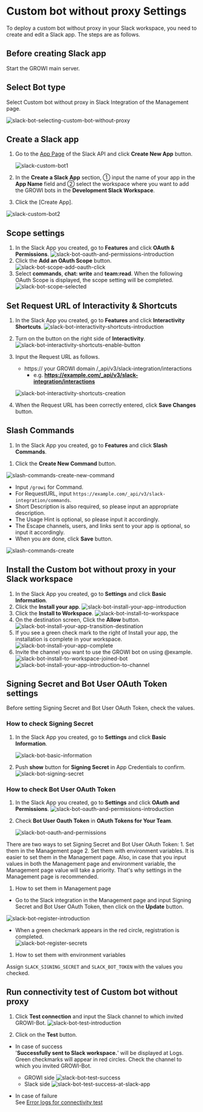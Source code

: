 # Custom bot without proxy Settings

  To deploy a custom bot without proxy in your Slack workspace,
   you need to create and edit a Slack app.
   The steps are as follows.

## Before creating Slack app

Start the GROWI main server.

## Select Bot type

Select Custom bot without proxy in Slack Integration of the Management page.

![slack-bot-selecting-custom-bot-without-proxy](/assets/images/slack-bot-selecting-custom-bot-without-proxy.png)

## Create a Slack app

1. Go to the [App Page](https://api.slack.com/apps) of the Slack API and click **Create New App** button.

   ![slack-custom-bot1](/assets/images/slack-custom-bot1.png)

1. In the **Create a Slack App** section, ① input the name of your app in the **App Name** field and ② select the workspace where you want to add the GROWI bots in the **Development Slack Workspace**.

1. Click the [Create App].

  ![slack-custom-bot2](/assets/images/slack-custom-bot2.png)

## Scope settings

1. In the Slack App you created, go to **Features** and click **OAuth & Permissions**.
   ![slack-bot-oauth-and-permissions-introduction](/assets/images/slack-bot-oauth-and-permissions-introduction.png)
1. Click the **Add an OAuth Scope** button.
   ![slack-bot-scope-add-oauth-click](/assets//images/slack-bot-scope-add-oauth-click.png)
1. Select **commands**, **chat: write** and **team:read**.
   When the following OAuth Scope is displayed, the scope setting will be completed.
   ![slack-bot-scope-selected](/assets//images/slack-bot-scope-selected.png)

## Set Request URL of **Interactivity & Shortcuts**

  1. In the Slack App you created, go to **Features** and click **Interactivity Shortcuts**.
     ![slack-bot-interactivity-shortcuts-introduction](/assets/images/slack-bot-interactivity-shortcuts-introduction.png)

  1. Turn on the button on the right side of **Interactivity**.
     ![slack-bot-interactivity-shortcuts-enable-button](/assets/images/slack-bot-interactivity-shortcuts-enable-button.png)

  1. Input the Request URL as follows.

     - https:// your GROWI domain /\_api/v3/slack-integration/interactions
       - e.g. **<https://example.com/_api/v3/slack-integration/interactions>**

     ![slack-bot-interactivity-shortcuts-creation](/assets/images/slack-bot-interactivity-shortcuts-creation.png)

  1. When the Request URL has been correctly entered, click **Save Changes** button.

## Slash Commands

1. In the Slack App you created, go to **Features** and click **Slash Commands**.

<!-- ![slash-commands-introduction](/assets/images/slash-commands-introduction.png) -->

1. Click the **Create New Command** button.

![slash-commands-create-new-command](/assets/images/slash-commands-create-new-command.png)

- Input `/growi` for Command.
- For RequestURL, input `https://example.com/_api/v3/slack-integration/commands`.
- Short Description is also required, so please input an appropriate description.
- The Usage Hint is optional, so please input it accordingly.
- The Escape channels, users, and links sent to your app is optional, so input it accordingly.
- When you are done, click **Save** button.

![slash-commands-create](/assets/images/slash-commands-create.png)

## Install the Custom bot without proxy in your Slack workspace

1. In the Slack App you created, go to **Settings** and click **Basic Information**.
1. Click the **Install your app**.
   ![slack-bot-install-your-app-introduction](/assets/images/slack-bot-install-your-app-introduction.png)
1. Click the **Install to Workspace**.
   ![slack-bot-install-to-workspace](/assets/images/slack-bot-install-to-workspace.png)
1. On the destination screen, Click the **Allow** button.
   ![slack-bot-install-your-app-transition-destination](/assets/images/slack-bot-install-your-app-transition-destination.png)
1. If you see a green check mark to the right of Install your app, the installation is complete in your workspace.
   ![slack-bot-install-your-app-complete](/assets/images/slack-bot-install-your-app-complete.png)
1. Invite the channel you want to use the GROWI bot on using @example.
   ![slack-bot-install-to-workspace-joined-bot](/assets/images/slack-bot-install-to-workspace-joined-bot.png)
   ![slack-bot-install-your-app-introduction-to-channel](/assets/images/slack-bot-install-your-app-introduction-to-channel.png)

## Signing Secret and Bot User OAuth Token settings

Before setting Signing Secret and Bot User OAuth Token, check the values.

### How to check Signing Secret

1. In the Slack App you created, go to **Settings** and click **Basic Information**.

   ![slack-bot-basic-information](/assets/images/slack-bot-basic-information.png)

1. Push **show** button for **Signing Secret** in App Credentials to confirm.
   ![slack-bot-signing-secret](/assets/images/slack-bot-signing-secret.png)

### How to check Bot User OAuth Token

1. In the Slack App you created, go to **Settings** and click **OAuth and Permissions**.
   ![slack-bot-oauth-and-permissions-introduction](/assets/images/slack-bot-oauth-and-permissions-introduction.png)
1. Check **Bot User Oauth Token** in **OAuth Tokens for Your Team**.

   ![slack-bot-oauth-and-permissions](/assets/images/slack-bot-oauth-and-permissions.png)

There are two ways to set Signing Secret and Bot User OAuth Token: 1. Set them in the Management page 2. Set them with environment variables. It is easier to set them in the Management page. Also,
in case that you input values in both the Management page and environment variable, the Management page value will take a priority. That's why settings in the Management page is recommended.

1. How to set them in Management page

- Go to the Slack integration in the Management page and input Signing Secret and Bot User OAuth Token, then click on the **Update** button.

![slack-bot-register-introduction](/assets/images/slack-bot-register-introduction.png)

- When a green checkmark appears in the red circle, registration is completed.  
![slack-bot-register-secrets](/assets/images/slack-bot-register-secrets.png)

1. How to set them with environment variables

Assign `SLACK_SIGNING_SECRET` and `SLACK_BOT_TOKEN` with the values you checked.

## Run connectivity test of Custom bot without proxy

1. Click **Test connection** and input the Slack channel to which invited GROWI-Bot.
  ![slack-bot-test-introduction](/assets/images/slack-bot-test-introduction.png)

2. Click on the **Test** button.  

- In case of success  
  '**Successfully sent to Slack workspace.**' will be displayed at Logs. Green checkmarks will appear in red circles. Check the channel to which you invited GROWI-Bot.
  - GROWI side
    ![slack-bot-test-success](/assets/images/slack-bot-test-success.png)
  - Slack side
    ![slack-bot-test-success-at-slack-app](/assets/images/slack-bot-test-success-at-slack-app.png)

- In case of failure  
  See [Error logs for connectivity test](./slack-integration.html#error-logs-for-connectivity-test)
